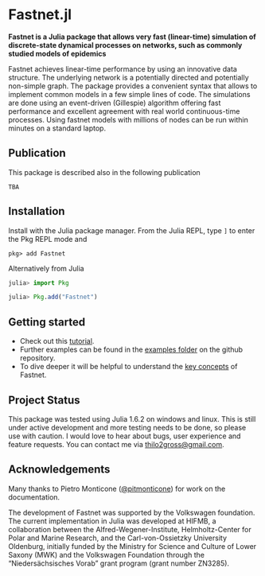 # Fastnet.jl

**Fastnet is a Julia package that allows very fast (linear-time) simulation of discrete-state dynamical processes on networks, such as commonly studied models of epidemics**

Fastnet achieves linear-time performance by using an innovative data structure. The underlying network is a potentially directed and potentially non-simple graph. The package provides a convenient syntax that allows to implement common models in a few simple lines of code. The simulations are done using an event-driven (Gillespie) algorithm offering fast performance and excellent agreement with real world continuous-time processes. Using fastnet models with millions of nodes can be run within minutes on a standard laptop. 

## Publication
This package is described also in the following publication
```
TBA
```

## Installation

Install with the Julia package manager.
From the Julia REPL, type `]` to enter the Pkg REPL mode and

```
pkg> add Fastnet
```

Alternatively from Julia

```julia
julia> import Pkg

julia> Pkg.add("Fastnet")
```

## Getting started
- Check out this [tutorial](tutorial.md). 
- Further examples can be found in the [examples folder](https://github.com/bridgewalker/Fastnet.jl/tree/master/examples) on the github repository.
- To dive deeper it will be helpful to understand the [key concepts](concepts.md) of Fastnet. 

## Project Status
This package was tested using Julia 1.6.2 on windows and linux. This is still under active development and 
more testing needs to be done, so please use with caution. I would love to hear about bugs, user experience and 
feature requests. You can contact me via thilo2gross@gmail.com.

## Acknowledgements
Many thanks to Pietro Monticone ([@pitmonticone](https://github.com/pitmonticone)) for work on the documentation. 

The development of Fastnet was supported by the Volkswagen foundation. The current implementation in Julia was developed at HIFMB, a collaboration between the Alfred-Wegener-Institute, Helmholtz-Center for Polar and Marine Research, and the Carl-von-Ossietzky University Oldenburg, initially funded by the Ministry for Science and Culture of Lower Saxony (MWK) and the Volkswagen Foundation through the “Niedersächsisches Vorab” grant program (grant number ZN3285).
